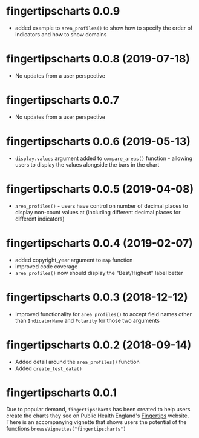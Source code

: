 # fingertipscharts 0.0.9

* added example to `area_profiles()` to show how to specify the order of indicators and how to show domains


# fingertipscharts 0.0.8 (2019-07-18)

* No updates from a user perspective

# fingertipscharts 0.0.7 

* No updates from a user perspective

# fingertipscharts 0.0.6 (2019-05-13)

* `display.values` argument added to `compare_areas()` function - allowing users to display the values alongside the bars in the chart

# fingertipscharts 0.0.5 (2019-04-08)

* `area_profiles()` - users have control on number of decimal places to display non-count values at (including different decimal places for different indicators)

# fingertipscharts 0.0.4 (2019-02-07)

* added copyright_year argument to `map` function
* improved code coverage
* `area_profiles()` now should display the "Best/Highest" label better

# fingertipscharts 0.0.3 (2018-12-12)

* Improved functionality for `area_profiles()` to accept field names other than `IndicatorName` and `Polarity` for those two arguments

# fingertipscharts 0.0.2 (2018-09-14)

* Added detail around the `area_profiles()` function
* Added `create_test_data()`


# fingertipscharts 0.0.1

Due to popular demand, `fingertipscharts` has been created to help users create the charts they see on Public Health England's [Fingertips](https://fingertips.phe.org.uk/) website. There is an accompanying vignette that shows users the potential of the functions `browseVignettes("fingertipscharts")`
